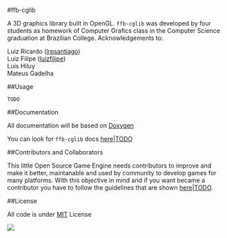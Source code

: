 #ffb-cglib

A 3D graphics library built in OpenGL.
`ffb-cglib` was developed by four students as homework of Computer Grafics class
in the Computer Science graduation at Brazilian College.
Acknowledgements to:

Luiz Ricardo ([lrpsantiago](http://github.com/lrpsantiago))  
Luiz Filipe ([luizfilipe](http://github.com/luizfilipe))  
Luís Hiluy  
Mateus Gadelha  

##Usage

`TODO`

##Documentation

All documentation will be based on [Doxygen](http://www.stack.nl/~dimitri/doxygen/)

You can look for `ffb-cglib` docs [here|TODO](https://github.com/luizfilipe/ffb-cglib/blob/master/README.md) 

##Contributors and Collaborators

This little Open Source Game Engine needs contributors to improve and make it
better, maintanable and used by community to develop games for many platforms.
With this objective in mind and if you want became a contributor
you have to follow the guidelines that are shown [here|TODO](https://github.com/luizfilipe/ffb-cglib/blob/master/README.md).


##License

All code is under [MIT](https://github.com/luizfilipe/ffb-cglib/blob/master/LICENSE) License


![](https://travis-ci.org/luizfilipe/ffb-cglib.png)
